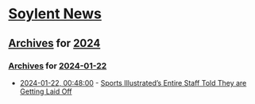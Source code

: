 # [Soylent News](../../../README.md)

## [Archives](../../index.md) for [2024](../index.md)

### [Archives](../../index.md) for [2024-01-22](index.md)

* [2024-01-22, 00:48:00](https://soylentnews.org/article.pl?sid=24/01/20/0639217&from=rss) - [Sports Illustrated’s Entire Staff Told They are Getting Laid Off](https://soylentnews.org/article.pl?sid=24/01/20/0639217&from=rss)
